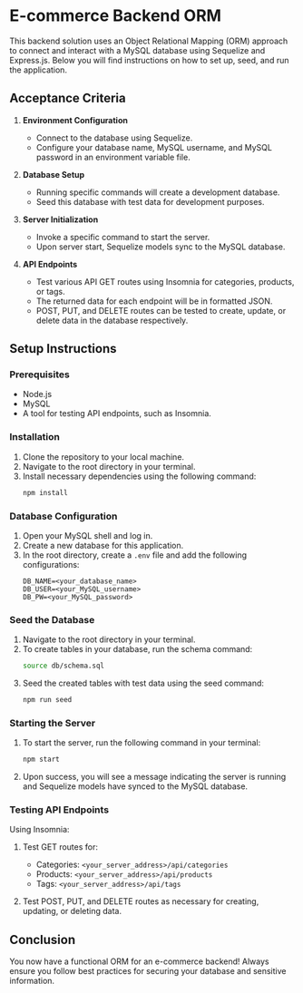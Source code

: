 # E-commerce Backend ORM

This backend solution uses an Object Relational Mapping (ORM) approach to connect and interact with a MySQL database using Sequelize and Express.js. Below you will find instructions on how to set up, seed, and run the application.

## Acceptance Criteria

1. **Environment Configuration**
    - Connect to the database using Sequelize.
    - Configure your database name, MySQL username, and MySQL password in an environment variable file.

2. **Database Setup**
    - Running specific commands will create a development database.
    - Seed this database with test data for development purposes.

3. **Server Initialization**
    - Invoke a specific command to start the server.
    - Upon server start, Sequelize models sync to the MySQL database.

4. **API Endpoints**
    - Test various API GET routes using Insomnia for categories, products, or tags.
    - The returned data for each endpoint will be in formatted JSON.
    - POST, PUT, and DELETE routes can be tested to create, update, or delete data in the database respectively.

## Setup Instructions

### Prerequisites

- Node.js
- MySQL
- A tool for testing API endpoints, such as Insomnia.

### Installation

1. Clone the repository to your local machine.
2. Navigate to the root directory in your terminal.
3. Install necessary dependencies using the following command:
    ```bash
    npm install
    ```

### Database Configuration

1. Open your MySQL shell and log in.
2. Create a new database for this application.
3. In the root directory, create a `.env` file and add the following configurations:
    ```env
    DB_NAME=<your_database_name>
    DB_USER=<your_MySQL_username>
    DB_PW=<your_MySQL_password>
    ```

### Seed the Database

1. Navigate to the root directory in your terminal.
2. To create tables in your database, run the schema command:
    ```bash
    source db/schema.sql
    ```
3. Seed the created tables with test data using the seed command:
    ```bash
    npm run seed
    ```

### Starting the Server

1. To start the server, run the following command in your terminal:
    ```bash
    npm start
    ```
2. Upon success, you will see a message indicating the server is running and Sequelize models have synced to the MySQL database.

### Testing API Endpoints

Using Insomnia:

1. Test GET routes for:
    - Categories: `<your_server_address>/api/categories`
    - Products: `<your_server_address>/api/products`
    - Tags: `<your_server_address>/api/tags`

2. Test POST, PUT, and DELETE routes as necessary for creating, updating, or deleting data.

## Conclusion

You now have a functional ORM for an e-commerce backend! Always ensure you follow best practices for securing your database and sensitive information.
